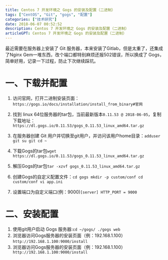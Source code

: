 ```yaml
---
title: Centos 7 开发环境之 Gogs 的安装及配置（二进制）
tags: ["CentOS", "Git", "gogs", "配置"]
categories: ["技术研究"]
date: 2018-06-07 00:52:52
description: Centos 7 开发环境之 Gogs 的安装及配置（二进制）
articleGPT: Centos 7 开发环境之 Gogs 的安装及配置（二进制）
---
```


最近需要在服务器上安装了 Git 服务器，本来安装了Gitlab，但是太重了，还集成了Nginx
Gem一堆东西，改个端口都特别麻烦还报502错误，所以换成了 Gogs，简单好用，记录一下过程，防止下次继续踩坑。  

# 一、下载并配置

  1. 访问官网，打开二进制安装页面：` https://gogs.io/docs/installation/install_from_binary#官网 `

  1. 找到 linux 64位服务器的tar包，当前最新版本`0.11.53 @ 2018-06-05`，复制下载地址：` https://dl.gogs.io/0.11.53/gogs_0.11.53_linux_amd64.tar.gz `
  2. 在服务器创建 Git 用户并切换至git用户，并访问该用户home目录：` adduser git su git cd ~ `
  3. 下载Gogs的tar包` wget https://dl.gogs.io/0.11.53/gogs_0.11.53_linux_amd64.tar.gz `
  4. 解压Gogs的tar包` tar -xzvf gogs_0.11.53_linux_amd64.tar.gz `
  5. 创建Gogs的自定义配置文件：` cd gogs mkdir -p custom/conf cd custom/conf vi app.ini `
  6. 设置端口为自定义端口(例：9000)` [server] HTTP_PORT = 9000 `

# 二、安装配置

  1. 使用git用户启动 Gogs 服务器:` cd ~/gogs/ ./gogs web `
  2. 浏览器访问Gogs服务器的安装页面（例：192.168.1.100）` http://192.168.1.100:9000/install `
  3. 浏览器访问Gogs服务器的安装页面（例：192.168.1.100）` http://192.168.1.100:9000/install`
